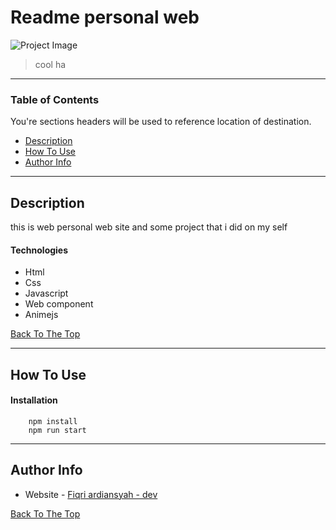 # Readme personal web

![Project Image](https://ik.imagekit.io/p4ukigs1hrvx/readme_tGQuZPKZI.PNG)

> cool ha

---

### Table of Contents
You're sections headers will be used to reference location of destination.

- [Description](#description)
- [How To Use](#how-to-use)
- [Author Info](#author-info)

---

## Description

this is web personal web site and some project that i did on my self

#### Technologies

- Html
- Css
- Javascript
- Web component
- Animejs

[Back To The Top](#read-me-template)

---

## How To Use

#### Installation
```shell
    npm install
    npm run start
```
---


## Author Info
- Website - [Fiqri ardiansyah - dev](https://fiqriardiansyah-dev.web.app/)

[Back To The Top](#read-me-template)
